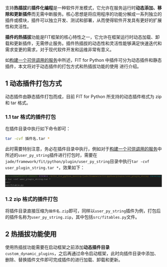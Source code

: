 支持**热插拔**的**插件化编程**是一种软件开发模式，它允许在服务运行时**动态添加、移除和更新插件**而无需中断服务。核心思想是将应用程序的功能分解成一系列独立的插件或模块，插件可以独立开发、测试和部署，从而使得软件开发具有更好的扩展性和灵活性。

**插件的热插拔**功能是FIT框架的核心特性之一，它允许在框架运行时动态加载、卸载和更新插件，无需停止服务。插件热插拔的动态性和灵活性能够满足快速迭代和需求变更的需求，对于现代软件开发和运维非常有意义。

如[构建一个可供调用的服务](https://github.com/ModelEngine-Group/fit-framework/blob/main/docs/framework/fit/python/构建一个可供调用的服务.md)中所述，FIT for Python 中插件可分为动态插件和静态插件，本文将对于动态插件的打包方式和热插拔功能的使用 进行介绍。

## 1 动态插件打包方式

动态插件由静态插件打包而成，目前 FIT for Python 所支持的动态插件格式为 zip 和 tar 格式。

### 1.1 tar 格式的插件打包

在插件目录中执行如下命令即可：

```bash
tar -cvf 插件名.tar *
```

此时需要特别注意，务必在插件目录中执行，例如对于[构建一个可供调用的服务](https://github.com/ModelEngine-Group/fit-framework/blob/main/docs/framework/fit/python/构建一个可供调用的服务.md)中所述的`user_py_string`插件进行打包时，需要在`jade/framework/fit/python/plugin/user_py_string`目录中执行`tar -cvf user_plugin_string.tar *`，效果如下：

![tar格式的插件打包](pictures/tar格式的插件打包.png)

### 1.2 zip 格式的插件打包

将插件目录直接压缩为`插件名.zip`即可，同样以`user_py_string`插件为例，打包后的插件名称为`user_py_string.zip`，其中包括`src/fitables.py`文件。

## 2 热插拔功能使用

使用热插拔功能需要在启动框架之前添加**动态插件目录**`custom_dynamic_plugins`，之后再通过命令启动框架，此时向插件目录中添加、删除、替换插件文件即可完成插件的进行加载、卸载和更新。